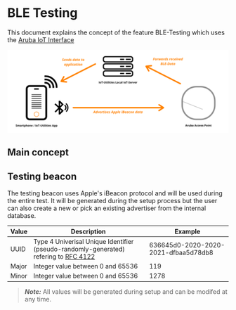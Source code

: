 # BLE Testing

This document explains the concept of the feature BLE-Testing which uses the [Aruba IoT Interface](../aruba/aruba_iot_concepts_and_configuration.md)

![Concept of BLE-Testing](https://github.com/FluegelsApps/iot-utilities/raw/documentation-dev/docs/images/ble_testing_graphic.png)

## Main concept

## Testing beacon

The testing beacon uses Apple's iBeacon protocol and will be used during the entire test. It will be generated during the setup process but the user can also create a new or pick an existing advertiser from the internal database.

|Value|Description|Example|
|-|-|-|
|UUID|Type 4 Univerisal Unique Identifier (pseudo-randomly-generated) refering to [RFC 4122](https://www.ietf.org/rfc/rfc4122.txt)|636645d0-2020-2020-2021-dfbaa5d78db8|
|Major|Integer value between 0 and 65536|119|
|Minor|Integer value between 0 and 65536|1278|

> **_Note:_** All values will be generated during setup and can be modifed at any time.
